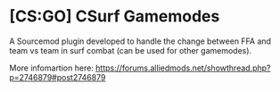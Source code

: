 # [CS:GO] CSurf Gamemodes
A Sourcemod plugin developed to handle the change between FFA and team vs team in surf combat (can be used for other gamemodes).

More infomartion here: https://forums.alliedmods.net/showthread.php?p=2746879#post2746879
